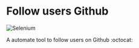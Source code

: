 # Follow users Github
![Selenium](https://img.shields.io/pypi/v/selenium?label=Selenium&logo=Selenium&logoColor=red)

 A automate tool to follow users on Github :octocat:
